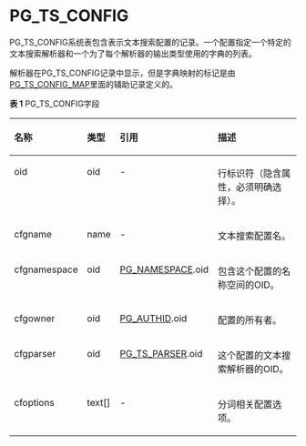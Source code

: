 # PG\_TS\_CONFIG<a name="ZH-CN_TOPIC_0289900274"></a>

PG\_TS\_CONFIG系统表包含表示文本搜索配置的记录。一个配置指定一个特定的文本搜索解析器和一个为了每个解析器的输出类型使用的字典的列表。

解析器在PG\_TS\_CONFIG记录中显示，但是字典映射的标记是由[PG\_TS\_CONFIG\_MAP](PG_TS_CONFIG_MAP.md)里面的辅助记录定义的。

**表 1**  PG\_TS\_CONFIG字段

<a name="zh-cn_topic_0283137061_zh-cn_topic_0237122322_zh-cn_topic_0059777865_t7d4125c0d1694892922506cc2893f1c4"></a>
<table><thead align="left"><tr id="zh-cn_topic_0283137061_zh-cn_topic_0237122322_zh-cn_topic_0059777865_r9f1b81201b494d5da62b12f79da964e6"><th class="cellrowborder" valign="top" width="18.8%" id="mcps1.2.5.1.1"><p id="zh-cn_topic_0283137061_zh-cn_topic_0237122322_zh-cn_topic_0059777865_a530082c6d8a34c1ca1f5589c9c6e1c8f"><a name="zh-cn_topic_0283137061_zh-cn_topic_0237122322_zh-cn_topic_0059777865_a530082c6d8a34c1ca1f5589c9c6e1c8f"></a><a name="zh-cn_topic_0283137061_zh-cn_topic_0237122322_zh-cn_topic_0059777865_a530082c6d8a34c1ca1f5589c9c6e1c8f"></a>名称</p>
</th>
<th class="cellrowborder" valign="top" width="8.83%" id="mcps1.2.5.1.2"><p id="zh-cn_topic_0283137061_zh-cn_topic_0237122322_zh-cn_topic_0059777865_a766ace0e23724de0a9d9a83ed7dcd583"><a name="zh-cn_topic_0283137061_zh-cn_topic_0237122322_zh-cn_topic_0059777865_a766ace0e23724de0a9d9a83ed7dcd583"></a><a name="zh-cn_topic_0283137061_zh-cn_topic_0237122322_zh-cn_topic_0059777865_a766ace0e23724de0a9d9a83ed7dcd583"></a>类型</p>
</th>
<th class="cellrowborder" valign="top" width="28.57%" id="mcps1.2.5.1.3"><p id="zh-cn_topic_0283137061_zh-cn_topic_0237122322_zh-cn_topic_0059777865_aa4290714d72e4edd8c2878189ec3a1a3"><a name="zh-cn_topic_0283137061_zh-cn_topic_0237122322_zh-cn_topic_0059777865_aa4290714d72e4edd8c2878189ec3a1a3"></a><a name="zh-cn_topic_0283137061_zh-cn_topic_0237122322_zh-cn_topic_0059777865_aa4290714d72e4edd8c2878189ec3a1a3"></a>引用</p>
</th>
<th class="cellrowborder" valign="top" width="43.8%" id="mcps1.2.5.1.4"><p id="zh-cn_topic_0283137061_zh-cn_topic_0237122322_zh-cn_topic_0059777865_a0cee4a637c9747af93b3407e514bf9e9"><a name="zh-cn_topic_0283137061_zh-cn_topic_0237122322_zh-cn_topic_0059777865_a0cee4a637c9747af93b3407e514bf9e9"></a><a name="zh-cn_topic_0283137061_zh-cn_topic_0237122322_zh-cn_topic_0059777865_a0cee4a637c9747af93b3407e514bf9e9"></a>描述</p>
</th>
</tr>
</thead>
<tbody><tr id="zh-cn_topic_0283137061_zh-cn_topic_0237122322_zh-cn_topic_0059777865_r53fa00fbfb6846b2b6b1e99f8c41fe17"><td class="cellrowborder" valign="top" width="18.8%" headers="mcps1.2.5.1.1 "><p id="zh-cn_topic_0283137061_zh-cn_topic_0237122322_zh-cn_topic_0059777865_a8ea38475e5fa47bbbebf1a381d056311"><a name="zh-cn_topic_0283137061_zh-cn_topic_0237122322_zh-cn_topic_0059777865_a8ea38475e5fa47bbbebf1a381d056311"></a><a name="zh-cn_topic_0283137061_zh-cn_topic_0237122322_zh-cn_topic_0059777865_a8ea38475e5fa47bbbebf1a381d056311"></a>oid</p>
</td>
<td class="cellrowborder" valign="top" width="8.83%" headers="mcps1.2.5.1.2 "><p id="zh-cn_topic_0283137061_zh-cn_topic_0237122322_zh-cn_topic_0059777865_a8a94ca43cd49468390cf9fb1e0479d97"><a name="zh-cn_topic_0283137061_zh-cn_topic_0237122322_zh-cn_topic_0059777865_a8a94ca43cd49468390cf9fb1e0479d97"></a><a name="zh-cn_topic_0283137061_zh-cn_topic_0237122322_zh-cn_topic_0059777865_a8a94ca43cd49468390cf9fb1e0479d97"></a>oid</p>
</td>
<td class="cellrowborder" valign="top" width="28.57%" headers="mcps1.2.5.1.3 "><p id="zh-cn_topic_0283137061_zh-cn_topic_0237122322_zh-cn_topic_0059777865_ae1565a68bc7e4be192affba7454a995c"><a name="zh-cn_topic_0283137061_zh-cn_topic_0237122322_zh-cn_topic_0059777865_ae1565a68bc7e4be192affba7454a995c"></a><a name="zh-cn_topic_0283137061_zh-cn_topic_0237122322_zh-cn_topic_0059777865_ae1565a68bc7e4be192affba7454a995c"></a>-</p>
</td>
<td class="cellrowborder" valign="top" width="43.8%" headers="mcps1.2.5.1.4 "><p id="zh-cn_topic_0283137061_zh-cn_topic_0237122322_zh-cn_topic_0059777865_abc0c112f586341b4b9c3b694538c1f1f"><a name="zh-cn_topic_0283137061_zh-cn_topic_0237122322_zh-cn_topic_0059777865_abc0c112f586341b4b9c3b694538c1f1f"></a><a name="zh-cn_topic_0283137061_zh-cn_topic_0237122322_zh-cn_topic_0059777865_abc0c112f586341b4b9c3b694538c1f1f"></a>行标识符（隐含属性，必须明确选择）。</p>
</td>
</tr>
<tr id="zh-cn_topic_0283137061_zh-cn_topic_0237122322_zh-cn_topic_0059777865_re8e6aa92472c4d659170ea334dc4a469"><td class="cellrowborder" valign="top" width="18.8%" headers="mcps1.2.5.1.1 "><p id="zh-cn_topic_0283137061_zh-cn_topic_0237122322_zh-cn_topic_0059777865_a5d353778768d494682e120a6ac19f9b2"><a name="zh-cn_topic_0283137061_zh-cn_topic_0237122322_zh-cn_topic_0059777865_a5d353778768d494682e120a6ac19f9b2"></a><a name="zh-cn_topic_0283137061_zh-cn_topic_0237122322_zh-cn_topic_0059777865_a5d353778768d494682e120a6ac19f9b2"></a>cfgname</p>
</td>
<td class="cellrowborder" valign="top" width="8.83%" headers="mcps1.2.5.1.2 "><p id="zh-cn_topic_0283137061_zh-cn_topic_0237122322_zh-cn_topic_0059777865_a8104f2f167ac4632b6e107452b04a591"><a name="zh-cn_topic_0283137061_zh-cn_topic_0237122322_zh-cn_topic_0059777865_a8104f2f167ac4632b6e107452b04a591"></a><a name="zh-cn_topic_0283137061_zh-cn_topic_0237122322_zh-cn_topic_0059777865_a8104f2f167ac4632b6e107452b04a591"></a>name</p>
</td>
<td class="cellrowborder" valign="top" width="28.57%" headers="mcps1.2.5.1.3 "><p id="zh-cn_topic_0283137061_zh-cn_topic_0237122322_zh-cn_topic_0059777865_a67a29101233543db9cee25aeaba12086"><a name="zh-cn_topic_0283137061_zh-cn_topic_0237122322_zh-cn_topic_0059777865_a67a29101233543db9cee25aeaba12086"></a><a name="zh-cn_topic_0283137061_zh-cn_topic_0237122322_zh-cn_topic_0059777865_a67a29101233543db9cee25aeaba12086"></a>-</p>
</td>
<td class="cellrowborder" valign="top" width="43.8%" headers="mcps1.2.5.1.4 "><p id="zh-cn_topic_0283137061_zh-cn_topic_0237122322_zh-cn_topic_0059777865_a7a1659a0b41442d3aa67ed669faeae0a"><a name="zh-cn_topic_0283137061_zh-cn_topic_0237122322_zh-cn_topic_0059777865_a7a1659a0b41442d3aa67ed669faeae0a"></a><a name="zh-cn_topic_0283137061_zh-cn_topic_0237122322_zh-cn_topic_0059777865_a7a1659a0b41442d3aa67ed669faeae0a"></a>文本搜索配置名。</p>
</td>
</tr>
<tr id="zh-cn_topic_0283137061_zh-cn_topic_0237122322_zh-cn_topic_0059777865_rb468b157f57f4d02af431576dfacd638"><td class="cellrowborder" valign="top" width="18.8%" headers="mcps1.2.5.1.1 "><p id="zh-cn_topic_0283137061_zh-cn_topic_0237122322_zh-cn_topic_0059777865_a8f0722b5cdc9407497a872d4bc0742b7"><a name="zh-cn_topic_0283137061_zh-cn_topic_0237122322_zh-cn_topic_0059777865_a8f0722b5cdc9407497a872d4bc0742b7"></a><a name="zh-cn_topic_0283137061_zh-cn_topic_0237122322_zh-cn_topic_0059777865_a8f0722b5cdc9407497a872d4bc0742b7"></a>cfgnamespace</p>
</td>
<td class="cellrowborder" valign="top" width="8.83%" headers="mcps1.2.5.1.2 "><p id="zh-cn_topic_0283137061_zh-cn_topic_0237122322_zh-cn_topic_0059777865_a621974a019e04c9dbd716ed2d3bc4247"><a name="zh-cn_topic_0283137061_zh-cn_topic_0237122322_zh-cn_topic_0059777865_a621974a019e04c9dbd716ed2d3bc4247"></a><a name="zh-cn_topic_0283137061_zh-cn_topic_0237122322_zh-cn_topic_0059777865_a621974a019e04c9dbd716ed2d3bc4247"></a>oid</p>
</td>
<td class="cellrowborder" valign="top" width="28.57%" headers="mcps1.2.5.1.3 "><p id="zh-cn_topic_0283137061_zh-cn_topic_0237122322_zh-cn_topic_0059777865_a384d18f44b84433fb2d46eb5f17d22e0"><a name="zh-cn_topic_0283137061_zh-cn_topic_0237122322_zh-cn_topic_0059777865_a384d18f44b84433fb2d46eb5f17d22e0"></a><a name="zh-cn_topic_0283137061_zh-cn_topic_0237122322_zh-cn_topic_0059777865_a384d18f44b84433fb2d46eb5f17d22e0"></a><a href="PG_NAMESPACE.md">PG_NAMESPACE</a>.oid</p>
</td>
<td class="cellrowborder" valign="top" width="43.8%" headers="mcps1.2.5.1.4 "><p id="zh-cn_topic_0283137061_zh-cn_topic_0237122322_zh-cn_topic_0059777865_a990265c7f60e4081bd1388f27481d66b"><a name="zh-cn_topic_0283137061_zh-cn_topic_0237122322_zh-cn_topic_0059777865_a990265c7f60e4081bd1388f27481d66b"></a><a name="zh-cn_topic_0283137061_zh-cn_topic_0237122322_zh-cn_topic_0059777865_a990265c7f60e4081bd1388f27481d66b"></a>包含这个配置的名称空间的OID。</p>
</td>
</tr>
<tr id="zh-cn_topic_0283137061_zh-cn_topic_0237122322_zh-cn_topic_0059777865_r085c59884a9d43abbc0690eb49b1f246"><td class="cellrowborder" valign="top" width="18.8%" headers="mcps1.2.5.1.1 "><p id="zh-cn_topic_0283137061_zh-cn_topic_0237122322_zh-cn_topic_0059777865_ab9d43fc9e56a48fcba47f99bddca8276"><a name="zh-cn_topic_0283137061_zh-cn_topic_0237122322_zh-cn_topic_0059777865_ab9d43fc9e56a48fcba47f99bddca8276"></a><a name="zh-cn_topic_0283137061_zh-cn_topic_0237122322_zh-cn_topic_0059777865_ab9d43fc9e56a48fcba47f99bddca8276"></a>cfgowner</p>
</td>
<td class="cellrowborder" valign="top" width="8.83%" headers="mcps1.2.5.1.2 "><p id="zh-cn_topic_0283137061_zh-cn_topic_0237122322_zh-cn_topic_0059777865_a66bad1293c7348cca7cada4a432eec62"><a name="zh-cn_topic_0283137061_zh-cn_topic_0237122322_zh-cn_topic_0059777865_a66bad1293c7348cca7cada4a432eec62"></a><a name="zh-cn_topic_0283137061_zh-cn_topic_0237122322_zh-cn_topic_0059777865_a66bad1293c7348cca7cada4a432eec62"></a>oid</p>
</td>
<td class="cellrowborder" valign="top" width="28.57%" headers="mcps1.2.5.1.3 "><p id="zh-cn_topic_0283137061_zh-cn_topic_0237122322_zh-cn_topic_0059777865_a8300b5c10663457ea2a0ef373131be33"><a name="zh-cn_topic_0283137061_zh-cn_topic_0237122322_zh-cn_topic_0059777865_a8300b5c10663457ea2a0ef373131be33"></a><a name="zh-cn_topic_0283137061_zh-cn_topic_0237122322_zh-cn_topic_0059777865_a8300b5c10663457ea2a0ef373131be33"></a><a href="PG_AUTHID.md">PG_AUTHID</a>.oid</p>
</td>
<td class="cellrowborder" valign="top" width="43.8%" headers="mcps1.2.5.1.4 "><p id="zh-cn_topic_0283137061_zh-cn_topic_0237122322_zh-cn_topic_0059777865_a175fdc8880134af692531a595d92b38e"><a name="zh-cn_topic_0283137061_zh-cn_topic_0237122322_zh-cn_topic_0059777865_a175fdc8880134af692531a595d92b38e"></a><a name="zh-cn_topic_0283137061_zh-cn_topic_0237122322_zh-cn_topic_0059777865_a175fdc8880134af692531a595d92b38e"></a>配置的所有者。</p>
</td>
</tr>
<tr id="zh-cn_topic_0283137061_zh-cn_topic_0237122322_zh-cn_topic_0059777865_r0e1c79b787f9473a8dab9a9e0dac2767"><td class="cellrowborder" valign="top" width="18.8%" headers="mcps1.2.5.1.1 "><p id="zh-cn_topic_0283137061_zh-cn_topic_0237122322_zh-cn_topic_0059777865_a81ce00d6103b4d6eac4328a0a605d353"><a name="zh-cn_topic_0283137061_zh-cn_topic_0237122322_zh-cn_topic_0059777865_a81ce00d6103b4d6eac4328a0a605d353"></a><a name="zh-cn_topic_0283137061_zh-cn_topic_0237122322_zh-cn_topic_0059777865_a81ce00d6103b4d6eac4328a0a605d353"></a>cfgparser</p>
</td>
<td class="cellrowborder" valign="top" width="8.83%" headers="mcps1.2.5.1.2 "><p id="zh-cn_topic_0283137061_zh-cn_topic_0237122322_zh-cn_topic_0059777865_aa081edb5582b4377a6e6253010eab639"><a name="zh-cn_topic_0283137061_zh-cn_topic_0237122322_zh-cn_topic_0059777865_aa081edb5582b4377a6e6253010eab639"></a><a name="zh-cn_topic_0283137061_zh-cn_topic_0237122322_zh-cn_topic_0059777865_aa081edb5582b4377a6e6253010eab639"></a>oid</p>
</td>
<td class="cellrowborder" valign="top" width="28.57%" headers="mcps1.2.5.1.3 "><p id="zh-cn_topic_0283137061_zh-cn_topic_0237122322_zh-cn_topic_0059777865_a9f3cd4b3cd8a409daff143acc6c88666"><a name="zh-cn_topic_0283137061_zh-cn_topic_0237122322_zh-cn_topic_0059777865_a9f3cd4b3cd8a409daff143acc6c88666"></a><a name="zh-cn_topic_0283137061_zh-cn_topic_0237122322_zh-cn_topic_0059777865_a9f3cd4b3cd8a409daff143acc6c88666"></a><a href="PG_TS_PARSER.md">PG_TS_PARSER</a>.oid</p>
</td>
<td class="cellrowborder" valign="top" width="43.8%" headers="mcps1.2.5.1.4 "><p id="zh-cn_topic_0283137061_zh-cn_topic_0237122322_zh-cn_topic_0059777865_a6c8eea38d2e3466baab8fd18aa79a3d3"><a name="zh-cn_topic_0283137061_zh-cn_topic_0237122322_zh-cn_topic_0059777865_a6c8eea38d2e3466baab8fd18aa79a3d3"></a><a name="zh-cn_topic_0283137061_zh-cn_topic_0237122322_zh-cn_topic_0059777865_a6c8eea38d2e3466baab8fd18aa79a3d3"></a>这个配置的文本搜索解析器的OID。</p>
</td>
</tr>
<tr id="zh-cn_topic_0283137061_zh-cn_topic_0237122322_zh-cn_topic_0059777865_r80e63e253e4b4421bfe47698225ec683"><td class="cellrowborder" valign="top" width="18.8%" headers="mcps1.2.5.1.1 "><p id="zh-cn_topic_0283137061_zh-cn_topic_0237122322_zh-cn_topic_0059777865_a89492450bf674d1aa204a3ebe577c061"><a name="zh-cn_topic_0283137061_zh-cn_topic_0237122322_zh-cn_topic_0059777865_a89492450bf674d1aa204a3ebe577c061"></a><a name="zh-cn_topic_0283137061_zh-cn_topic_0237122322_zh-cn_topic_0059777865_a89492450bf674d1aa204a3ebe577c061"></a>cfoptions</p>
</td>
<td class="cellrowborder" valign="top" width="8.83%" headers="mcps1.2.5.1.2 "><p id="zh-cn_topic_0283137061_zh-cn_topic_0237122322_zh-cn_topic_0059777865_acb98bec1c01f46dba424d6dad57a74fc"><a name="zh-cn_topic_0283137061_zh-cn_topic_0237122322_zh-cn_topic_0059777865_acb98bec1c01f46dba424d6dad57a74fc"></a><a name="zh-cn_topic_0283137061_zh-cn_topic_0237122322_zh-cn_topic_0059777865_acb98bec1c01f46dba424d6dad57a74fc"></a>text[]</p>
</td>
<td class="cellrowborder" valign="top" width="28.57%" headers="mcps1.2.5.1.3 "><p id="zh-cn_topic_0283137061_zh-cn_topic_0237122322_zh-cn_topic_0059777865_acc0b22cc5a094e60b81d50bde82659e3"><a name="zh-cn_topic_0283137061_zh-cn_topic_0237122322_zh-cn_topic_0059777865_acc0b22cc5a094e60b81d50bde82659e3"></a><a name="zh-cn_topic_0283137061_zh-cn_topic_0237122322_zh-cn_topic_0059777865_acc0b22cc5a094e60b81d50bde82659e3"></a>-</p>
</td>
<td class="cellrowborder" valign="top" width="43.8%" headers="mcps1.2.5.1.4 "><p id="zh-cn_topic_0283137061_zh-cn_topic_0237122322_zh-cn_topic_0059777865_af9b457a2879e4827b8385b862eda823d"><a name="zh-cn_topic_0283137061_zh-cn_topic_0237122322_zh-cn_topic_0059777865_af9b457a2879e4827b8385b862eda823d"></a><a name="zh-cn_topic_0283137061_zh-cn_topic_0237122322_zh-cn_topic_0059777865_af9b457a2879e4827b8385b862eda823d"></a>分词相关配置选项。</p>
</td>
</tr>
</tbody>
</table>

